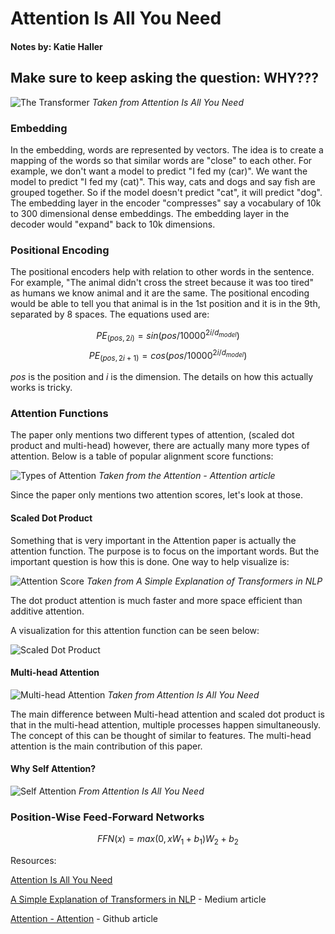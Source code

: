# Attention Is All You Need

#### Notes by: Katie Haller

## Make sure to keep asking the question: WHY???

![The Transformer](./images/AIAYN-Fig.1.png)
*Taken from Attention Is All You Need*

### Embedding

In the embedding, words are represented by vectors. The idea is to create a mapping of the words so that similar words are "close" to each other. For example, we don't want a model to predict "I fed my (car)". We want the model to predict "I fed my (cat)". This way, cats and dogs and say fish are grouped together. So if the model doesn't predict "cat", it will predict "dog". The embedding layer in the encoder "compresses" say a vocabulary of 10k to 300 dimensional dense embeddings. The embedding layer in the decoder would "expand" back to 10k dimensions.

### Positional Encoding

The positional encoders help with relation to other words in the sentence. For example, "The animal didn't cross the street because it was too tired" as humans we know animal and it are the same. The positional encoding would be able to tell you that animal is in the 1st position and it is in the 9th, separated by 8 spaces. The equations used are:

$$PE_{(pos,2i)}=sin(pos/10000^{2i/d_{model}})$$
$$PE_{(pos,2i+1)}=cos(pos/10000^{2i/d_{model}})$$

$pos$ is the position and $i$ is the dimension. The details on how this actually works is tricky. 

### Attention Functions

The paper only mentions two different types of attention, (scaled dot product and multi-head) however, there are actually many more types of attention. Below is a table of popular alignment score functions: 

![Types of Attention](./images/AIAYN-Fig.3.png)
*Taken from the Attention - Attention article*

Since the paper only mentions two attention scores, let's look at those. 

#### Scaled Dot Product

Something that is very important in the Attention paper is actually the attention function. The purpose is to focus on the important words. But the important question is how this is done. One way to help visualize is:

![Attention Score](./images/AIAYN-Fig.2.png)
*Taken from A Simple Explanation of Transformers in NLP*

The dot product attention is much faster and more space efficient than additive attention.

A visualization for this attention function can be seen below:

![Scaled Dot Product](./images/AIAYN-Fig.5.png)

#### Multi-head Attention

![Multi-head Attention](./images/AIAYN-Fig.4.png)
*Taken from Attention Is All You Need*

The main difference between Multi-head attention and scaled dot product is that in the multi-head attention, multiple processes happen simultaneously. The concept of this can be thought of similar to features. The multi-head attention is the main contribution of this paper.

#### Why Self Attention?

![Self Attention](./images/AIAYN-Fig.6.png)
*From Attention Is All You Need*



### Position-Wise Feed-Forward Networks

$$FFN(x)=max(0, xW_{1}+b_{1})W_{2}+b_{2}$$

Resources:

[Attention Is All You Need](https://arxiv.org/pdf/1706.03762.pdf)

[A Simple Explanation of Transformers in NLP](https://towardsdatascience.com/simple-explanation-of-transformers-in-nlp-da1adfc5d64f) - Medium article

[Attention - Attention](https://lilianweng.github.io/lil-log/2018/06/24/attention-attention.html) - Github article